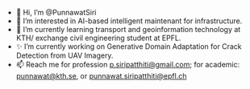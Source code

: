- 👋 Hi, I’m @PunnawatSiri
- 👀 I’m interested in AI-based intelligent maintenant for infrastructure.
- 📕 I’m currently learning transport and geoinformation technology at KTH/ exchange civil engineering student at EPFL.
- ✨ I’m currently working on Generative Domain Adaptation for Crack Detection from UAV Imagery.
- 📫 Reach me for profession p.siripatthiti@gmail.com; for academic: punnawat@kth.se, or punnawat.siripatthiti@epfl.ch

<!---
PunnawatSiri/PunnawatSiri is a ✨ special ✨ repository because its `README.md` (this file) appears on your GitHub profile.
You can click the Preview link to take a look at your changes.
--->
